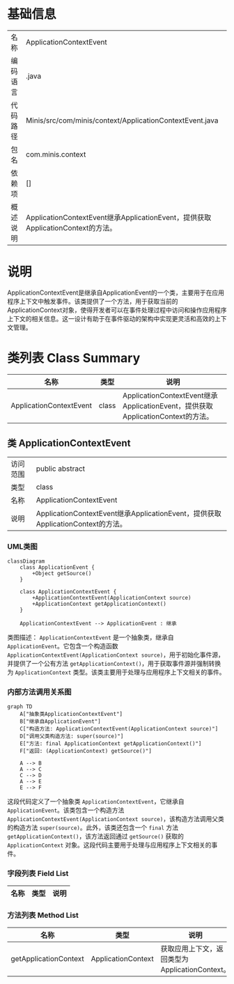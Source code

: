 # 基础信息

|      |      |
|------|------|
| 名称 | ApplicationContextEvent |
| 编码语言 | .java |
| 代码路径 | Minis/src/com/minis/context/ApplicationContextEvent.java |
| 包名 | com.minis.context |
| 依赖项 | [] |
| 概述说明 | ApplicationContextEvent继承ApplicationEvent，提供获取ApplicationContext的方法。 |

# 说明

ApplicationContextEvent是继承自ApplicationEvent的一个类，主要用于在应用程序上下文中触发事件。该类提供了一个方法，用于获取当前的ApplicationContext对象，使得开发者可以在事件处理过程中访问和操作应用程序上下文的相关信息。这一设计有助于在事件驱动的架构中实现更灵活和高效的上下文管理。

# 类列表 Class Summary

| 名称   | 类型  | 说明 |
|-------|------|-------------|
| ApplicationContextEvent | class | ApplicationContextEvent继承ApplicationEvent，提供获取ApplicationContext的方法。 |



## 类 ApplicationContextEvent

|      |      |
|------|------|
| 访问范围 | public abstract |
| 类型 | class |
| 名称 | ApplicationContextEvent |
| 说明 | ApplicationContextEvent继承ApplicationEvent，提供获取ApplicationContext的方法。 |


### UML类图

```mermaid
classDiagram
    class ApplicationEvent {
        +Object getSource()
    }

    class ApplicationContextEvent {
        +ApplicationContextEvent(ApplicationContext source)
        +ApplicationContext getApplicationContext()
    }

    ApplicationContextEvent --> ApplicationEvent : 继承
```

类图描述：
`ApplicationContextEvent` 是一个抽象类，继承自 `ApplicationEvent`。它包含一个构造函数 `ApplicationContextEvent(ApplicationContext source)`，用于初始化事件源，并提供了一个公有方法 `getApplicationContext()`，用于获取事件源并强制转换为 `ApplicationContext` 类型。该类主要用于处理与应用程序上下文相关的事件。


### 内部方法调用关系图

```mermaid
graph TD
    A["抽象类ApplicationContextEvent"]
    B["继承自ApplicationEvent"]
    C["构造方法: ApplicationContextEvent(ApplicationContext source)"]
    D["调用父类构造方法: super(source)"]
    E["方法: final ApplicationContext getApplicationContext()"]
    F["返回: (ApplicationContext) getSource()"]

    A --> B
    A --> C
    C --> D
    A --> E
    E --> F
```

这段代码定义了一个抽象类 `ApplicationContextEvent`，它继承自 `ApplicationEvent`。该类包含一个构造方法 `ApplicationContextEvent(ApplicationContext source)`，该构造方法调用父类的构造方法 `super(source)`。此外，该类还包含一个 `final` 方法 `getApplicationContext()`，该方法返回通过 `getSource()` 获取的 `ApplicationContext` 对象。这段代码主要用于处理与应用程序上下文相关的事件。

### 字段列表 Field List

| 名称  | 类型  | 说明 |
|-------|-------|------|

### 方法列表 Method List

| 名称  | 类型  | 说明 |
|-------|-------|------|
| getApplicationContext | ApplicationContext | 获取应用上下文，返回类型为ApplicationContext。 |





